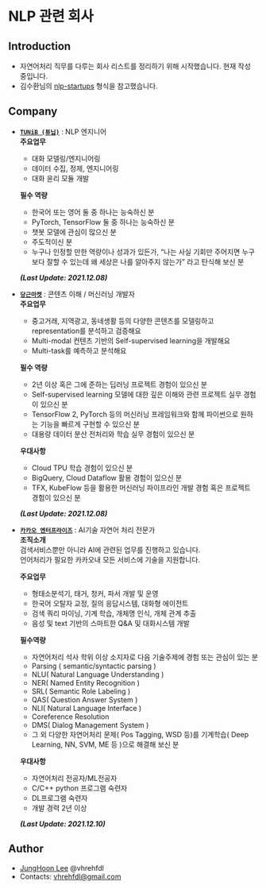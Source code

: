 # NLP 관련 회사
  
## Introduction
- 자연어처리 직무를 다루는 회사 리스트를 정리하기 위해 시작했습니다. 현재 작성 중입니다.
- 김수환님의 [nlp-startups](https://github.com/sooftware/k-startups?fbclid=IwAR252_GBSgCV2n3xRnVWWNRnd-Sw1KBVeV_iW9v3E1Niqem8eU0bHf83CWY) 형식을 참고했습니다.
  
## Company
- [**`TUNiB (튜닙)`**](http://www.tunib.ai/) : NLP 엔지니어  
  **주요업무**  
  - 대화 모델링/엔지니어링
  - 데이터 수집, 정제, 엔지니어링
  - 대화 윤리 모듈 개발

  **필수 역량**
  -  한국어 또는 영어 둘 중 하나는 능숙하신 분
  -  PyTorch, TensorFlow 둘 중 하나는 능숙하신 분
  -  챗봇 모델에 관심이 많으신 분
  -  주도적이신 분
  -  누구나 인정할 만한 역량이나 성과가 있든가, “나는 사실 기회만 주어지면 누구보다 잘할 수 있는데 왜 세상은 나를 알아주지 않는가” 라고 탄식해 보신 분  

  ***(Last Update: 2021.12.08)***    

 
- [**`당근마켓`**](https://team.daangn.com/jobs/4531418003/) : 콘텐츠 이해 / 머신러닝 개발자   
  **주요업무**  
  - 중고거래, 지역광고, 동네생활 등의 다양한 콘텐츠를 모델링하고 representation를 분석하고 검증해요
  - Multi-modal 컨텐츠 기반의 Self-supervised learning을 개발해요
  - Multi-task를 예측하고 분석해요

  **필수 역량**
  -  2년 이상 혹은 그에 준하는 딥러닝 프로젝트 경험이 있으신 분
  -  Self-supervised learning 모델에 대한 깊은 이해와 관련 프로젝트 실무 경험이 있으신 분
  -  TensorFlow 2, PyTorch 등의 머신러닝 프레임워크와 함께 파이썬으로 원하는 기능을 빠르게 구현할 수 있으신 분
  -  대용량 데이터 분산 전처리와 학습 실무 경험이 있으신 분

  **우대사항**
  -  Cloud TPU 학습 경험이 있으신 분
  -  BigQuery, Cloud Dataflow 활용 경험이 있으신 분
  -  TFX, KubeFlow 등을 활용한 머신러닝 파이프라인 개발 경험 혹은 프로젝트 경험이 있으신 분  
  
  ***(Last Update: 2021.12.08)***   


- [**`카카오 엔터프라이즈`**](https://careers.kakao.com/jobs/S-1172) : AI기술 자연어 처리 전문가  
  **조직소개**  
  검색서비스뿐만 아니라 AI에 관련된 업무를 진행하고 있습니다.  
  언어처리가 필요한 카카오내 모든 서비스에 기술을 지원합니다.  
  
  **주요업무**  
  - 형태소분석기, 태거, 청커, 파서 개발 및 운영
  - 한국어 오탈자 교정, 질의 응답시스템, 대화형 에이전트
  - 검색 쿼리 마이닝, 기계 학습, 개체명 인식, 개체 관계 추출
  - 음성 및 text 기반의 스마트한 Q&A 및 대화시스템 개발

  **필수역량**
  - 자연어처리 석사 학위 이상 소지자로 다음 기술주제에 경험 또는 관심이 있는 분
  - Parsing ( semantic/syntactic parsing )
  - NLU( Natural Language Understanding )
  - NER( Named Entity Recognition )
  - SRL( Semantic Role Labeling )
  - QAS( Question Answer System )
  - NLI( Natural Language Interface )
  - Coreference Resolution
  - DMS( Dialog Management System )
  - 그 외 다양한 자연어처리 문제( Pos Tagging, WSD 등)를 기계학습( Deep Learning, NN, SVM, ME 등 )으로 해결해 보신 분

  **우대사항**
  - 자연어처리 전공자/ML전공자
  - C/C++ python 프로그램 숙련자
  - DL프로그램 숙련자
  - 개발 경력 2년 이상
  
  ***(Last Update: 2021.12.10)***   

  
## Author

- [JungHoon Lee](https://github.com/vhrehfdl) @vhrehfdl
- Contacts: vhrehfdl@gmail.com
